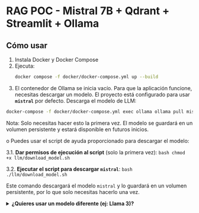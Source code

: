 # RAG POC - Mistral 7B + Qdrant + Streamlit + Ollama

## Cómo usar
1. Instala Docker y Docker Compose
2. Ejecuta:
   ```bash
   docker compose -f docker/docker-compose.yml up --build
   ```
3. El contenedor de Ollama se inicia vacío. Para que la aplicación funcione, necesitas descargar un modelo. El proyecto está configurado para usar **`mistral`** por defecto.
   Descarga el modelo de LLM:
```bash
docker-compose -f docker/docker-compose.yml exec ollama ollama pull mistral
```
Nota: Solo necesitas hacer esto la primera vez. El modelo se guardará en un volumen persistente y estará disponible en futuros inicios.

o Puedes usar el script de ayuda proporcionado para descargar el modelo:

   3.1.  **Dar permisos de ejecución al script** (solo la primera vez):
    ```bash
    chmod +x llm/download_model.sh
    ```

   3.2.  **Ejecutar el script para descargar `mistral`**:
    ```bash
    ./llm/download_model.sh
    ```

Este comando descargará el modelo `mistral` y lo guardará en un volumen persistente, por lo que solo necesitas hacerlo una vez.

<details>
<summary><strong>¿Quieres usar un modelo diferente (ej: Llama 3)?</strong></summary>

Puedes descargar cualquier otro modelo de Ollama ejecutando el script con el nombre del modelo. Por ejemplo:

```bash
./llm/download_model.sh llama3
 ```

4. Abre:
   - `http://localhost:7860` → UI
   - `http://localhost:8000/ask` → API POST

## Ingesta
Coloca archivos `.txt` en la carpeta `docs/` y ejecuta:

```bash
docker-compose -f docker/docker-compose.yml exec api python ingest/process.py
```

